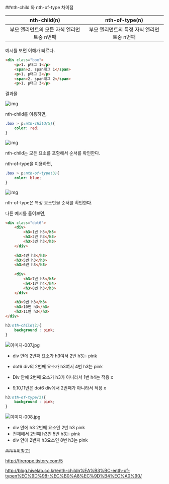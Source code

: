 ##nth-child 와 nth-of-type 차이점 



|                nth-child(n)                |               nth-of-type(n)               |
| :----------------------------------------: | :----------------------------------------: |
| 부모 엘리먼트의 모든 자식 엘리먼트중 n번째 | 부모 엘리먼트의 특정 자식 엘리먼트중 n번째 |

예시를 보면 이해가 빠르다.

~~~Html
<div class="box">
	<p>1. p태그 1</p>
    <span>2. span태그 1</span>
	<p>1. p태그 2</p>
    <span>2. span태그 2</span>
    <p>1. p태그 3</p>
~~~

결과물

![img](http://cfile5.uf.tistory.com/image/999AEC335986B515302EF1)

nth-child를 이용하면,

~~~css
.box > p:nth-child(5){
    color: red;
}
~~~

 ![img](http://cfile5.uf.tistory.com/image/99B2B5335986B8C90E3661)



nth-child는 모든 요소를 포함해서 순서를 확인한다.

nth-of-type을 이용하면,

~~~css
.box > p:nth-of-type(3){
    color: blue;
}
~~~

![img](http://cfile10.uf.tistory.com/image/994A07335986B9AD2D9329)

nth-of-type은 특정 요소만을 순서를 확인한다.



다른 예시를 들어보면,

~~~Html
<div class="dot6">
    <div>
        <h3>1번 h3</h3>
        <h3>2번 h3</h3>
        <h3>3번 h3</h3>
    </div>
    
    <h3>4번 h3</h3>
    <h3>5번 h3</h3>
    <h3>6번 h3</h3>
    
    <div>
        <h3>7번 h3</h3>
        <h4>1번 h4</h4>
        <h3>8번 h3</h3>
    </div>
    
    <h3>9번 h3</h3>
    <h3>10번 h3</h3>
    <h3>11번 h3</h3>
</div>
~~~



~~~css
h3:nth-child(2){
    background : pink;
}
~~~

![이미지-007.jpg](http://blog.hivelab.co.kr/wp-content/uploads/2015/05/a5d8c61075c95d753216334a4ebd17b0.jpg)

- div 안에 2번째 요소가 h3여서 2번 h3는 pink

- dot6 div의 2번째 요소가 h3여서 4번 h3는 pink

- Div 안에 2번째 요소가 h3가 아니라서 1번 h4는 적용 x

- 9,10,11번은 dot6 div에서 2번째가 아니라서 적용 x

  

~~~css
h3:nth-of-type(2){
    background : pink;
}
~~~

![이미지-008.jpg](http://blog.hivelab.co.kr/wp-content/uploads/2015/05/df1947c265be60b7e527743fcd39198e.jpg)

- div 안에 h3 2번째 요소인 2번 h3 pink
- 전체에서 2번째 h3인 5번 h3는 pink
- div 안에 2번째 h3요소인 8번 h3는 pink



#####[참고]

http://firerope.tistory.com/5

http://blog.hivelab.co.kr/enth-childn%EA%B3%BC-enth-of-typen%EC%9D%98-%EC%B0%A8%EC%9D%B4%EC%A0%90/